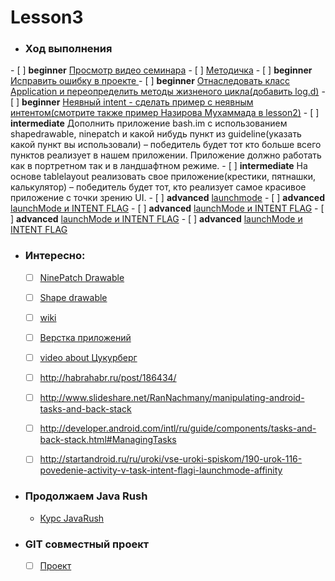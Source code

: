 Lesson3
=======

- ### Ход выполнения
<p>
 - [ ] <strong>beginner</strong> <a href="https://drive.google.com/file/d/0Bz6ipMTqmWaqQ25VUFZQRnJ2Qkk/edit?usp=sharing">Просмотр видео семинара</a>  
 - [ ] <a href="https://drive.google.com/file/d/0Bz6ipMTqmWaqRXRJQlF1eGNITE0/edit?usp=sharing">Методичка</a>
 - [ ] <strong>beginner</strong> <a href="https://drive.google.com/file/d/0Bz6ipMTqmWaqTV9hT3pTVHZxQUE/edit?usp=sharing">Исправить ошибку в проекте </a>
 - [ ] <strong>beginner</strong> <a href="http://developer.android.com/reference/android/app/Application.html">Отнаследовать класс Application и переопределить методы жизненого цикла(добавить log.d)</a>
 - [ ] <strong>beginner</strong> <a href="http://developer.android.com/intl/ru/guide/components/intents-filters.html#ExampleSend">Неявный intent - сделать пример с неявным интентом(смотрите также пример Назирова Мухаммада в lesson2)</a>
 - [ ] <strong>intermediate</strong> Дополнить приложение bash.im c использованием shapedrawable, ninepatch и какой нибудь пункт из guideline(указать какой пункт вы использовали) – победитель будет тот кто больше всего пунктов реализует в нашем приложении. Приложение должно работать как в портретном так и в ландшафтном режиме.
 - [ ] <strong>intermediate</strong> На основе tablelayout реализовать свое приложение(крестики, пятнашки, калькулятор) – победитель будет тот, кто реализует самое красивое приложение с точки зрению UI.
 - [ ] <strong>advanced</strong> <a href="http://3.bp.blogspot.com/_JHMkMKLWbtQ/TRjJhg0y6TI/AAAAAAAAH3U/KJRovtfL2Ds/s1600/Untitled-1.png">launchmode</a>
 - [ ] <strong>advanced</strong> <a href="http://habrahabr.ru/post/186434/">launchMode и INTENT FLAG</a>
 - [ ] <strong>advanced</strong> <a href="http://developer.android.com/intl/ru/guide/components/tasks-and-back-stack.html#ManagingTasks ">launchMode и INTENT FLAG</a>
 - [ ] <strong>advanced</strong> <a href="http://startandroid.ru/ru/uroki/vse-uroki-spiskom/62-urok-25-task-chto-eto-takoe-i-kak-formiruetsja">launchMode и INTENT FLAG</a>
 - [ ] <strong>advanced</strong> <a href="http://startandroid.ru/ru/uroki/vse-uroki-spiskom/190-urok-116-povedenie-activity-v-task-intent-flagi-launchmode-affinity.html">launchMode и INTENT FLAG</a>


- ### Интересно:
  - [ ] <a href="http://devcolibri.com/3479">NinePatch Drawable</a>
  - [ ] <a href="http://developer.android.com/guide/topics/resources/drawable-resource.html#Shape">Shape drawable</a>
  - [ ] <a href="http://en.wikipedia.org/wiki/Diffie%E2%80%93Hellman_key_exchange">wiki</a>
  - [ ] <a href="http://habrahabr.ru/company/touchinstinct/blog/191910/">Верстка приложений</a>
  - [ ] <a href="http://www.youtube.com/watch?v=dmM_xDzy2nU">video about Цукурберг</a>
  - [ ] http://habrahabr.ru/post/186434/
  - [ ] http://www.slideshare.net/RanNachmany/manipulating-android-tasks-and-back-stack
  - [ ] http://developer.android.com/intl/ru/guide/components/tasks-and-back-stack.html#ManagingTasks
  - [ ] http://startandroid.ru/ru/uroki/vse-uroki-spiskom/190-urok-116-povedenie-activity-v-task-intent-flagi-launchmode-affinity


- ### Продолжаем Java Rush
  * <a href="http://javarush.ru">Курс JavaRush</a>


- ### GIT совместный проект
  * [ ] <a href="localchost:5554">Проект</a>
